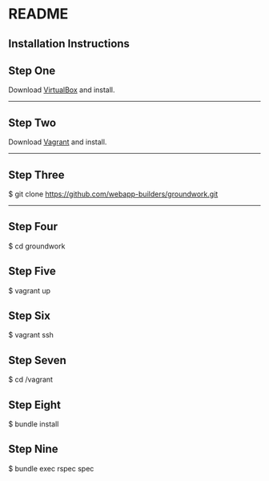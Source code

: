 # README

## Installation Instructions

## Step One

Download [VirtualBox](https://www.virtualbox.org/wiki/Downloads) and install.

---------------------------------

## Step Two

Download [Vagrant](http://www.vagrantup.com/downloads) and install.

---------------------------------

## Step Three

$ git clone https://github.com/webapp-builders/groundwork.git

---------------------------------

## Step Four

$ cd groundwork

## Step Five

$ vagrant up

## Step Six

$ vagrant ssh

## Step Seven

$ cd /vagrant

## Step Eight

$ bundle install

## Step Nine

$ bundle exec rspec spec
